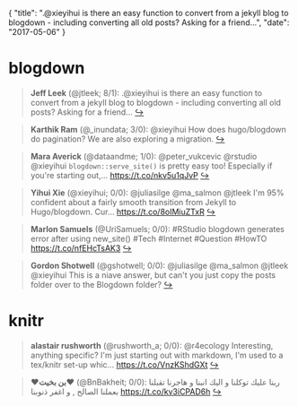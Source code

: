 {
  "title": ".@xieyihui is there an easy function to convert from a jekyll blog to blogdown - including converting all old posts? Asking for a friend...",
  "date": "2017-05-06"
}

# blogdown

> **Jeff Leek** (@jtleek; 8/1): .@xieyihui is there an easy function to convert from a jekyll blog to blogdown - including converting all old posts? Asking for a friend...  [&#8618;](https://twitter.com/xieyihui/status/860867704584011776)

<!-- -->


> **Karthik Ram** (@_inundata; 3/0): @xieyihui How does hugo/blogdown do pagination? We are also exploring a migration.  [&#8618;](https://twitter.com/xieyihui/status/860895154118381568)

<!-- -->


> **Mara Averick** (@dataandme; 1/0): @peter_vukcevic @rstudio @xieyihui `blogdown::serve_site()` is pretty easy too! Especially if you're starting out,… https://t.co/nkv5u1qJvP  [&#8618;](https://twitter.com/xieyihui/status/860893431660523521)

<!-- -->


> **Yihui Xie** (@xieyihui; 0/0): @juliasilge @ma_salmon @jtleek I'm 95% confident about a fairly smooth transition from Jekyll to Hugo/blogdown. Cur… https://t.co/8oIMiuZTxR  [&#8618;](https://twitter.com/xieyihui/status/860991348777897984)

<!-- -->


> **Marlon Samuels** (@UriSamuels; 0/0): #RStudio blogdown generates error after using new_site()
#Tech #Internet #Question #HowTO
https://t.co/nfEHcTsAK3  [&#8618;](https://twitter.com/xieyihui/status/860951704698847232)

<!-- -->


> **Gordon Shotwell** (@gshotwell; 0/0): @juliasilge @ma_salmon @jtleek @xieyihui This is a niave answer, but can't you just copy the posts folder over to the Blogdown folder?  [&#8618;](https://twitter.com/xieyihui/status/860931653992144896)

<!-- -->


# knitr

> **alastair rushworth** (@rushworth_a; 0/0): @r4ecology Interesting, anything specific? I'm just starting out with markdown, I'm used to a tex/knitr set-up whic… https://t.co/VnzKShdGXt  [&#8618;](https://twitter.com/xieyihui/status/860841926416891904)

<!-- -->


> **❤️بن بخيت❤️** (@BnBakheit; 0/0): ربنا عليك توكلنا و اليك انبنا و هاجرنا تقبلنا بعملنا الصالح , و اغفر ذنوبنا  https://t.co/kv3iCPAD6h  [&#8618;](https://twitter.com/xieyihui/status/860693123189624832)

<!-- -->


